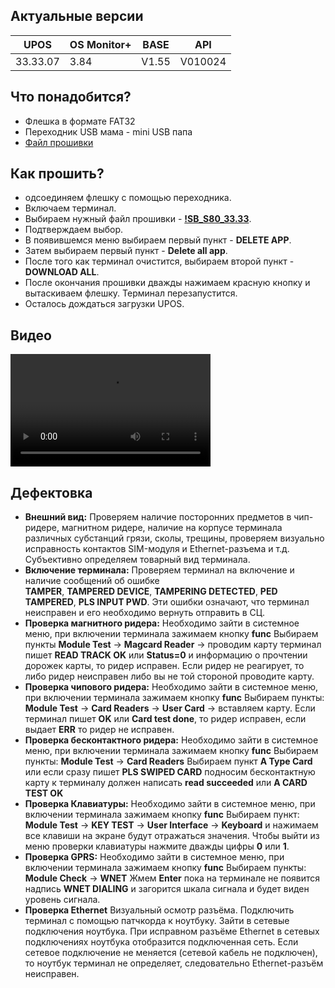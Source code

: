 <style>
   .markdown-content h2 {  
      margin-top: 2rem; 
      margin-bottom: 2rem; 
      font-size: 1.875rem; 
   }
   .markdown-content ul {
      list-style-type: disc; 
      font-size: 1.25rem; 
      display: flex; 
      flex-direction: column; 
      gap: 1rem; 
      padding-left: 20px; 
   }
   .markdown-content a:hover {
      text-decoration: underline;
   }
    .markdown-content table {
      min-width: 100%;
   }
   .markdown-content th {
      padding-left: 0.5rem;    
      padding-right: 0.5rem;   
      padding-top: 0.5rem;     
      padding-bottom: 0.5rem;  
      text-align: left;        
      font-size: 0.875rem;     
      line-height: 1.25rem;    
      font-weight: 500;        
      border: 1px solid;       
      border-color: #e5e7eb;
   }
   .markdown-content td {
      padding: 0.75rem 0.5rem;
      font-size: 0.875rem;
      line-height: 1.25rem;
      border: 1px solid #e5e7eb;
   }
</style>

## <a id="1">Актуальные версии</a>

<div class="overflow-x-auto whitespace-nowrap">

| UPOS     | OS Monitor+ | BASE  | API     |
| -------- | ----------- | ----- | ------- |
| 33.33.07 | 3.84        | V1.55 | V010024 |

</div>

## <a id="2">Что понадобится?</a>

- Флешка в формате FAT32
- Переходник USB мама - mini USB папа
- [Файл прошивки](https://disk.yandex.ru/d/1Ei0svpswKnAOQ)

## <a id="3">Как прошить?</a>

- одсоединяем флешку с помощью переходника.
- Включаем терминал.
- Выбираем нужный файл прошивки - **[!SB_S80_33.33](https://disk.yandex.ru/d/1Ei0svpswKnAOQ)**.
- Подтверждаем выбор.
- В появившемся меню выбираем первый пункт - **DELETE APP**.
- Затем выбираем первый пункт - **Delete all app**.
- После того как терминал очистится, выбираем второй пункт - **DOWNLOAD ALL**.
- После окончания прошивки дважды нажимаем красную кнопку и вытаскиваем флешку. Терминал перезапустится.
- Осталось дождаться загрузки UPOS.

## <a id="4">Видео</a>

<video width="320" height="180" controls>
    <source src="/content/pax-s80/video/PAX S80.mp4" type="video/mp4" />
</video>

## <a id="5">Дефектовка</a>

- **Внешний вид:**
  Проверяем наличие посторонних предметов в чип-ридере, магнитном ридере, наличие на корпусе терминала различных субстанций грязи, сколы, трещины, проверяем визуально исправность контактов SIM-модуля и Ethernet-разъема и т.д.
  Субъективно определяем товарный вид терминала.
- **Включение терминала:**
  Проверяем терминал на включение и наличие сообщений об ошибке  
  **TAMPER**,
  **TAMPERED DEVICE**,
  **TAMPERING DETECTED**,
  **PED TAMPERED**,
  **PLS INPUT PWD**.
  Эти ошибки означают, что терминал неисправен и его необходимо вернуть отправить в СЦ.
- **Проверка магнитного ридера:**
  Необходимо зайти в системное меню, при включении терминала зажимаем кнопку **func**
  Выбираем пункты **Module Test** → **Magcard Reader** →
  проводим карту терминал пишет **READ TRACK OK** или **Status=0** и информацию о прочтении дорожек карты, то ридер исправен.
  Если ридер не реагирует, то либо ридер неисправен либо вы не той стороной проводите карту.
- **Проверка чипового ридера:**
  Необходимо зайти в системное меню, при включении терминала зажимаем кнопку **func**
  Выбираем пункты: **Module Test** → **Card Readers** → **User Card** → вставляем карту.
  Если терминал пишет **OK** или **Card test done**, то ридер исправен, если выдает **ERR** то ридер не исправен.
- **Проверка бесконтактного ридера:**
  Необходимо зайти в системное меню, при включении терминала зажимаем кнопку **func**
  Выбираем пункты: **Module Test** → **Card Readers**
  Выбираем пункт **A Type Card** или если сразу пишет **PLS SWIPED CARD** подносим бесконтактную карту к терминалу должен написать **read succeeded** или **A CARD TEST OK**
- **Проверка Клавиатуры:**
  Необходимо зайти в системное меню, при включении терминала зажимаем кнопку **func**
  Выбираем пункт:
  **Module Test** → **KEY TEST** → **User Interface** → **Keyboard** и нажимаем все клавиши на экране будут отражаться значения.
  Чтобы выйти из меню проверки клавиатуры нажмите дважды цифры **0** или **1**.
- **Проверка GPRS:**
  Необходимо зайти в системное меню, при включении терминала зажимаем кнопку **func**
  Выбираем пункты: **Module Check** → **WNET**
  Жмем **Enter** пока на терминале не появится надпись **WNET DIALING** и загорится шкала сигнала и будет виден уровень сигнала.
- **Проверка Ethernet**
  Визуальный осмотр разъёма.
  Подключить терминал с помощью патчкорда к ноутбуку.
  Зайти в сетевые подключения ноутбука.
  При исправном разъёме Ethernet в сетевых подключениях ноутбука отобразится подключенная сеть.
  Если сетевое подключение не меняется (сетевой кабель не подключен), то ноутбук терминал не определяет, следовательно Ethernet-разъём неисправен.
